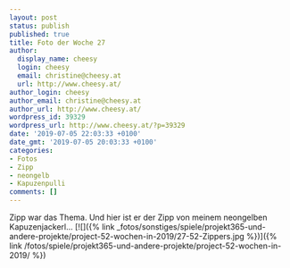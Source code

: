 ```yaml
---
layout: post
status: publish
published: true
title: Foto der Woche 27
author:
  display_name: cheesy
  login: cheesy
  email: christine@cheesy.at
  url: http://www.cheesy.at/
author_login: cheesy
author_email: christine@cheesy.at
author_url: http://www.cheesy.at/
wordpress_id: 39329
wordpress_url: http://www.cheesy.at/?p=39329
date: '2019-07-05 22:03:33 +0100'
date_gmt: '2019-07-05 20:03:33 +0100'
categories:
- Fotos
- Zipp
- neongelb
- Kapuzenpulli
comments: []
---
```

Zipp war das Thema. Und hier ist er der Zipp von meinem neongelben Kapuzenjackerl...
[![]({% link _fotos/sonstiges/spiele/projekt365-und-andere-projekte/project-52-wochen-in-2019/27-52-Zippers.jpg %})]({% link /fotos/spiele/projekt365-und-andere-projekte/project-52-wochen-in-2019/ %})
